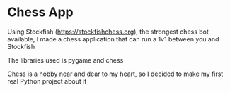 # Chess App

Using Stockfish (https://stockfishchess.org), the strongest chess bot available, I made a chess application that can run a 1v1 between you and Stockfish

The libraries used is pygame and chess

Chess is a hobby near and dear to my heart, so I decided to make my first real Python project about it
